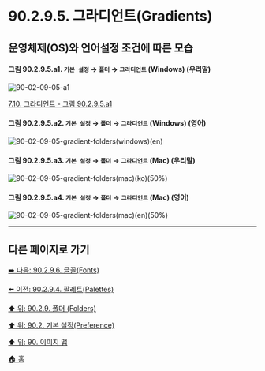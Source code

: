 # 90.2.9.5. 그라디언트(Gradients)
## 운영체제(OS)와 언어설정 조건에 따른 모습

<a id="90-02-09-05-a1"></a>

#### 그림 90.2.9.5.a1. `기본 설정` → `폴더` → `그라디언트` (Windows) (우리말)
![90-02-09-05-a1](https://github.com/wonder13662/gimp/assets/15767104/80176c1a-aa96-4021-a089-aeb950c150eb)

[7.10. 그라디언트 - 그림 90.2.9.5.a1](./07-10-gradients.md#90-02-09-05-a1)

<a id="90-02-09-05-a2"></a>

#### 그림 90.2.9.5.a2. `기본 설정` → `폴더` → `그라디언트` (Windows) (영어)
![90-02-09-05-gradient-folders(windows)(en)](https://github.com/wonder13662/gimp/assets/15767104/9eb4e4be-332a-48de-a9ed-b08631aabeff)

#### 그림 90.2.9.5.a3. `기본 설정` → `폴더` → `그라디언트` (Mac) (우리말)
![90-02-09-05-gradient-folders(mac)(ko)(50%)](https://github.com/wonder13662/gimp/assets/15767104/e2b93cd0-11c1-46b1-a5bd-2d11af384127)

#### 그림 90.2.9.5.a4. `기본 설정` → `폴더` → `그라디언트` (Mac) (영어)
![90-02-09-05-gradient-folders(mac)(en)(50%)](https://github.com/wonder13662/gimp/assets/15767104/4899c1f1-2931-48ba-b705-cf940768ef03)

***

## 다른 페이지로 가기

[➡️ 다음: 90.2.9.6. 글꼴(Fonts)](./90-02-09-06-fonts.md)

[⬅️ 이전: 90.2.9.4. 팔레트(Palettes)](./90-02-09-04-palettes.md)

[⬆️ 위: 90.2.9. 폴더 (Folders)](./90-02-09-00-folders.md)

[⬆️ 위: 90.2. 기본 설정(Preference)](./90-02-00-preference.md)

[⬆️ 위: 90. 이미지 맵](./90-00-image-map.md)

[🏠 홈](./00-home.md)
